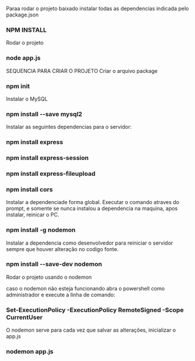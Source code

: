 Paraa rodar o projeto baixado
instalar todas as dependencias indicada pelo package.json

### NPM INSTALL

Rodar o projeto

### node app.js

SEQUENCIA PARA CRIAR O PROJETO Criar o arquivo package

### npm init

Instalar o MySQL

### npm install --save mysql2

Instalar as seguintes dependencias para o servidor:

### npm install express

### npm install express-session

### npm install express-fileupload

### npm install cors

Instalar a dependenciade forma global. Executar o comando atraves do prompt, e somente se nunca instalou a dependencia na maquina, apos instalar, reinicar o PC.

### npm install -g nodemon

Instalar a dependencia como desenvolvedor para reiniciar o servidor sempre que houver alteração no codigo fonte.

### npm install --save-dev nodemon

Rodar o projeto usando o nodemon

caso o nodemon não esteja funcionando abra o powershell como administrador e execute a linha de comando:

### Set-ExecutionPolicy -ExecutionPolicy RemoteSigned -Scope CurrentUser

O nodemon serve para cada vez que salvar as alterações, inicializar o app.js

### nodemon app.js
